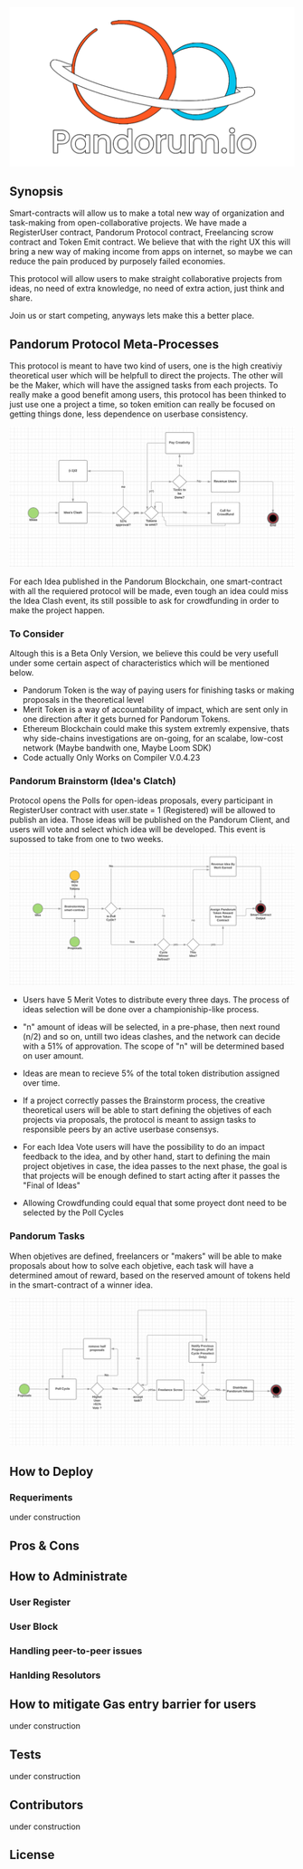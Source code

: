 ![pandorum logo](https://github.com/PandorumProject/pandorum-solidity/blob/master/images/logo-4k.png)

## Synopsis

Smart-contracts will allow us to make a total new way of organization and task-making from open-collaborative projects. We have made a RegisterUser contract, Pandorum Protocol contract, Freelancing scrow contract and Token Emit contract.
We believe that with the right UX this will bring a new way of making income from apps on internet, so maybe we can reduce the pain produced by purposely failed economies.

This protocol will allow users to make straight collaborative projects from ideas, no need of extra knowledge, no need of extra action, just think and share.

Join us or start competing, anyways lets make this a better place.

## Pandorum Protocol Meta-Processes

This protocol is meant to have two kind of users, one is the high creativiy theoretical user which will be helpfull to direct the projects. The other will be the Maker, which will have the assigned tasks from each projects.
To really make a good benefit among users, this protocol has been thinked to just use one a project a time, so token emition can really be focused on getting things done, less dependence on userbase consistency.

![pandorum flow](https://github.com/PandorumProject/pandorum-solidity/blob/master/images/pandorum-flow.png)

For each Idea published in the Pandorum Blockchain, one smart-contract with all the requiered protocol will be made, even tough an idea could miss the Idea Clash event, its still possible to ask for crowdfunding in order to make the project happen. 

### To Consider 

Altough this is a Beta Only Version, we believe this could be very usefull under some certain aspect of characteristics which will be mentioned below.

* Pandorum Token is the way of paying users for finishing tasks or making proposals in the theoretical level
* Merit Token is a way of accountability of impact, which are sent only in one direction after it gets burned for Pandorum Tokens.
* Ethereum Blockchain could make this system extremly expensive, thats why side-chains investigations are on-going, for an scalabe, low-cost network (Maybe bandwith one, Maybe Loom SDK)
* Code actually Only Works on Compiler V.0.4.23 

### Pandorum Brainstorm (Idea's Clatch)

Protocol opens the Polls for open-ideas proposals, every participant in RegisterUser contract with user.state = 1 (Registered) will be allowed to publish an idea. Those ideas will be published on the Pandorum Client, and users will vote and select which idea will be developed. This event is supossed to take from one to two weeks.
![pandorum flow](https://github.com/PandorumProject/pandorum-solidity/blob/master/images/pandorum-brainstorm.PNG)

* Users have 5 Merit Votes to distribute every three days. The process of ideas selection will be done over a championiship-like process.

* "n" amount of ideas will be selected, in a pre-phase, then next round (n/2) and so on, untill two ideas clashes, and the network can decide with a 51% of approvation. The scope of "n" will be determined based on user amount.

* Ideas are mean to recieve 5% of the total token distribution assigned over time.

* If a project correctly passes the Brainstorm process, the creative theoretical users will be able to start defining the objetives of each projects via proposals, the protocol is meant to assign tasks to responsible peers by an active userbase consensys.

* For each Idea Vote users will have the possibility to do an impact feedback to the idea, and by other hand, start to defining the main project objetives in case, the idea passes to the next phase, the goal is that projects will be enough defined to start acting after it passes the "Final of Ideas"

* Allowing Crowdfunding could equal that some proyect dont need to be selected by the Poll Cycles
### Pandorum Tasks

When objetives are defined, freelancers or "makers" will be able to make proposals about how to solve each objetive, each task will have a determined amout of reward, based on the reserved amount of tokens held in the smart-contract of a winner idea.


![pandorum task](https://github.com/PandorumProject/pandorum-solidity/blob/master/images/pandorum-task.PNG)

## How to Deploy

### Requeriments

under construction

## Pros & Cons

## How to Administrate

### User Register

### User Block

### Handling peer-to-peer issues

### Hanlding Resolutors
 
## How to mitigate Gas entry barrier for users

under construction

## Tests

under construction

## Contributors

under construction

## License
			
